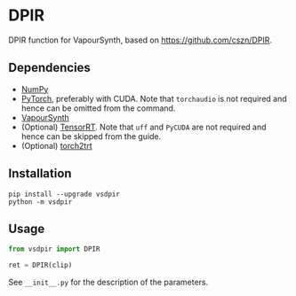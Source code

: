 # DPIR
DPIR function for VapourSynth, based on https://github.com/cszn/DPIR.


## Dependencies
- [NumPy](https://numpy.org/install)
- [PyTorch](https://pytorch.org/get-started), preferably with CUDA. Note that `torchaudio` is not required and hence can be omitted from the command.
- [VapourSynth](http://www.vapoursynth.com/)
- (Optional) [TensorRT](https://docs.nvidia.com/deeplearning/tensorrt/install-guide/index.html). Note that `uff` and `PyCUDA` are not required and hence can be skipped from the guide.
- (Optional) [torch2trt](https://nvidia-ai-iot.github.io/torch2trt/master/getting_started.html#install-without-plugins)


## Installation
```
pip install --upgrade vsdpir
python -m vsdpir
```


## Usage
```python
from vsdpir import DPIR

ret = DPIR(clip)
```

See `__init__.py` for the description of the parameters.
